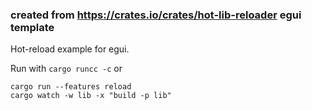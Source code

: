 ### created from https://crates.io/crates/hot-lib-reloader egui template

Hot-reload example for egui.

Run with `cargo runcc -c` or

```shell
cargo run --features reload
cargo watch -w lib -x "build -p lib"
```
